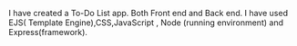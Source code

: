 I have created a To-Do List app. Both Front end and Back end. I have used EJS( Template Engine),CSS,JavaScript , Node (running environment) and Express(framework).
